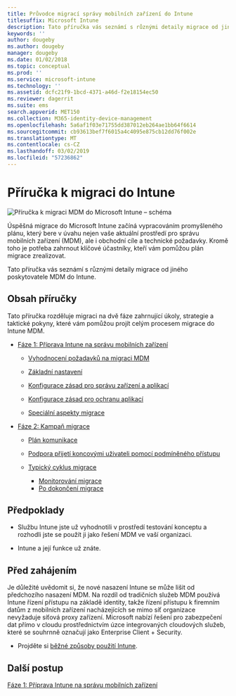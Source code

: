 ```yaml
---
title: Průvodce migrací správy mobilních zařízení do Intune
titlesuffix: Microsoft Intune
description: Tato příručka vás seznámí s různými detaily migrace od jiného poskytovatele MDM do Microsoft Intune.
keywords: ''
author: dougeby
ms.author: dougeby
manager: dougeby
ms.date: 01/02/2018
ms.topic: conceptual
ms.prod: ''
ms.service: microsoft-intune
ms.technology: ''
ms.assetid: dcfc21f9-1bcd-4371-a46d-f2e18154ec50
ms.reviewer: dagerrit
ms.suite: ems
search.appverid: MET150
ms.collection: M365-identity-device-management
ms.openlocfilehash: 5a6af1f03e71755dd387012eb264ae1bb64f6614
ms.sourcegitcommit: cb93613bef7f6015a4c4095e875cb12dd76f002e
ms.translationtype: MT
ms.contentlocale: cs-CZ
ms.lasthandoff: 03/02/2019
ms.locfileid: "57236862"
---
```

# <a name="intune-migration-guide"></a>Příručka k migraci do Intune

![Příručka k migraci MDM do Microsoft Intune – schéma](./media/MDM-migration-guide-art.PNG)

Úspěšná migrace do Microsoft Intune začíná vypracováním promyšleného plánu, který bere v úvahu nejen vaše aktuální prostředí pro správu mobilních zařízení (MDM), ale i obchodní cíle a technické požadavky. Kromě toho je potřeba zahrnout klíčové účastníky, kteří vám pomůžou plán migrace zrealizovat.

Tato příručka vás seznámí s různými detaily migrace od jiného poskytovatele MDM do Intune.

## <a name="whats-included-in-this-guide"></a>Obsah příručky

Tato příručka rozděluje migraci na dvě fáze zahrnující úkoly, strategie a taktické pokyny, které vám pomůžou projít celým procesem migrace do Intune MDM.

-   [Fáze 1: Příprava Intune na správu mobilních zařízení](migration-guide-prepare.md)

    -   [Vyhodnocení požadavků na migraci MDM](migration-guide-prepare.md#assess-mdm-requirements)

    -   [Základní nastavení](migration-guide-setup.md)

    -   [Konfigurace zásad pro správu zařízení a aplikací](migration-guide-configure-policies.md)

    -   [Konfigurace zásad pro ochranu aplikací](migration-guide-app-protection-policies.md)

    -   [Speciální aspekty migrace](migration-guide-considerations.md)

-   [Fáze 2: Kampaň migrace](migration-guide-campaign.md)

    -   [Plán komunikace](migration-guide-communication-plan.md)

    -   [Podpora přijetí koncovými uživateli pomocí podmíněného přístupu](migration-guide-drive-adoption.md)

    -   [Typický cyklus migrace](migration-guide-cycle.md)
        -   [Monitorování migrace](migration-guide-cycle.md#monitoring-migration)
        -   [Po dokončení migrace](migration-guide-cycle.md#post-migration)

## <a name="assumptions"></a>Předpoklady

-   Službu Intune jste už vyhodnotili v prostředí testování konceptu a rozhodli jste se použít ji jako řešení MDM ve vaší organizaci.

-   Intune a její funkce už znáte.

## <a name="before-you-begin"></a>Před zahájením

Je důležité uvědomit si, že nové nasazení Intune se může lišit od předchozího nasazení MDM. Na rozdíl od tradičních služeb MDM používá Intune řízení přístupu na základě identity, takže řízení přístupu k firemním datům z mobilních zařízení nacházejících se mimo síť organizace nevyžaduje síťová proxy zařízení. Microsoft nabízí řešení pro zabezpečení dat přímo v cloudu prostřednictvím úzce integrovaných cloudových služeb, které se souhrnně označují jako Enterprise Client + Security.

-   Projděte si [běžné způsoby použití Intune](common-scenarios.md).

## <a name="next-steps"></a>Další postup

[Fáze 1: Příprava Intune na správu mobilních zařízení](migration-guide-prepare.md)
